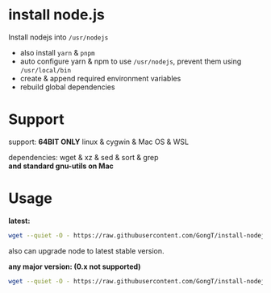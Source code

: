 # install node.js
Install nodejs into `/usr/nodejs`
* also install `yarn` & `pnpm`
* auto configure yarn & npm to use `/usr/nodejs`, prevent them using `/usr/local/bin`
* create & append required environment variables
* rebuild global dependencies

# Support
support: **64BIT ONLY** linux & cygwin & Mac OS & WSL

dependencies: wget & xz & sed & sort & grep  
**and standard gnu-utils on Mac**

# Usage
**latest:**
```bash
wget --quiet -O - https://raw.githubusercontent.com/GongT/install-nodejs/master/install.sh | bash -s -
```

also can upgrade node to latest stable version.

**any major version: (0.x not supported)**
```bash
wget --quiet -O - https://raw.githubusercontent.com/GongT/install-nodejs/master/install.sh | bash -s - 12
```
